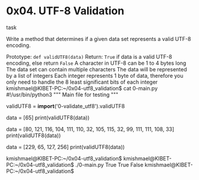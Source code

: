 # 0x04. UTF-8 Validation

task

Write a method that determines if a given data set represents a valid UTF-8 encoding.

Prototype: `def validUTF8(data)`
Return: `True` if data is a valid UTF-8 encoding, else return `False`
A character in UTF-8 can be 1 to 4 bytes long
The data set can contain multiple characters
The data will be represented by a list of integers
Each integer represents 1 byte of data, therefore you only need to handle the 8 least significant bits of each integer
kmishmael@KIBET-PC:~/0x04-utf8_validation$ cat 0-main.py
#!/usr/bin/python3
"""
Main file for testing
"""

validUTF8 = __import__('0-validate_utf8').validUTF8

data = [65]
print(validUTF8(data))

data = [80, 121, 116, 104, 111, 110, 32, 105, 115, 32, 99, 111, 111, 108, 33]
print(validUTF8(data))

data = [229, 65, 127, 256]
print(validUTF8(data))

kmishmael@KIBET-PC:~/0x04-utf8_validation$
kmishmael@KIBET-PC:~/0x04-utf8_validation$ ./0-main.py
True
True
False
kmishmael@KIBET-PC:~/0x04-utf8_validation$

